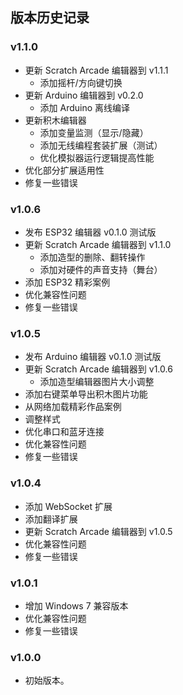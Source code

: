 ## 版本历史记录

### v1.1.0

- 更新 Scratch Arcade 编辑器到 v1.1.1
  - 添加摇杆/方向键切换
- 更新 Arduino 编辑器到 v0.2.0
  - 添加 Arduino 离线编译
- 更新积木编辑器
  - 添加变量监测（显示/隐藏）
  - 添加无线编程套装扩展（测试）
  - 优化模拟器运行逻辑提高性能
- 优化部分扩展适用性
- 修复一些错误

### v1.0.6

- 发布 ESP32 编辑器 v0.1.0 测试版
- 更新 Scratch Arcade 编辑器到 v1.1.0
  - 添加造型的删除、翻转操作
  - 添加对硬件的声音支持（舞台）
- 添加 ESP32 精彩案例
- 优化兼容性问题
- 修复一些错误

### v1.0.5

- 发布 Arduino 编辑器 v0.1.0 测试版
- 更新 Scratch Arcade 编辑器到 v1.0.6
  - 添加造型编辑器图片大小调整
- 添加右键菜单导出积木图片功能
- 从网络加载精彩作品案例
- 调整样式
- 优化串口和蓝牙连接
- 优化兼容性问题
- 修复一些错误

### v1.0.4

- 添加 WebSocket 扩展
- 添加翻译扩展
- 更新 Scratch Arcade 编辑器到 v1.0.5
- 优化兼容性问题
- 修复一些错误

### v1.0.1

- 增加 Windows 7 兼容版本
- 优化兼容性问题
- 修复一些错误

### v1.0.0

- 初始版本。
